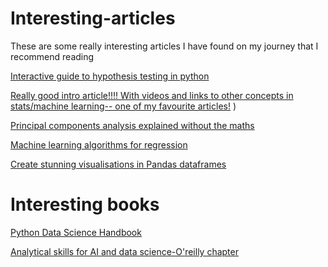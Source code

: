 # Interesting-articles
These are some really interesting articles I have found on my journey that I recommend reading


[Interactive guide to hypothesis testing in python](https://towardsdatascience.com/an-interactive-guide-to-hypothesis-testing-in-python-979f4d62d85)

[Really good intro  article!!!! With videos and links to other concepts in stats/machine learning-- one of my favourite articles!](https://towardsdatascience.com/stats-gist-list-an-irreverent-statisticians-guide-to-jargon-be8173df090d)
)

[Principal components analysis explained without the maths](https://towardsdatascience.com/principal-component-analysis-pca-explained-visually-with-zero-math-1cbf392b9e7d)



[Machine learning algorithms for regression](https://towardsdatascience.com/top-machine-learning-algorithms-for-regression-c67258a2c0ac)

[Create stunning visualisations in Pandas dataframes](https://towardsdatascience.com/advanced-pandas-plots-e2347a33d576)


# Interesting books

[Python Data Science Handbook](https://media-exp1.licdn.com/dms/document/C561FAQGw5Olv2VFj9A/feedshare-document-pdf-analyzed/0/1639468147577?e=1654128000&v=beta&t=IZ3or57fSMsOvGQAM67F1Nzlx3QuPOUnrt1K4jA7oqk)


[Analytical skills for AI and data science-O'reilly chapter](https://get.oreilly.com/rs/107-FMS-070/images/Analytical-Skills-for-AI-and-Data-Science-ch2.pdf?mkt_tok=MTA3LUZNUy0wNzAAAAGDKQYhtV_tTPH9z72264hEJqVhD1ycJzX5JUe0F8kw5twN34mL7xznAfcQ0u_3J11I0I-LiJeRGd-OqMKt7LF-Yjfq1cGTdajRpxBslxpuvhFV2slg)



